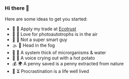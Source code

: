 ### Hi there 👋

<!--
**pollardld/pollardld** is a ✨ _special_ ✨ repository because its `README.md` (this file) appears on your GitHub profile.
-->
Here are some ideas to get you started:  
  - 🌳  🛶   Apply my trade at [Ecotrust](https://ecotrust.org)
  - 🌲  🌻   Love for photoautotrophs is in the air
  - 👨‍ 🧠   Not a super smart guy
  - 🌫️  🌁   Head in the fog
  - 🦠  🌊   A system thick of microrganisms & water
  - 🐺  🥔   A voice crying out with a hot potato
  - 💰  🌍   A penny saved is a penny extracted from nature
  - 🤦  ⏳   Procrastination is a life well lived

